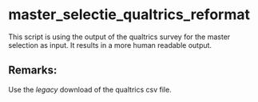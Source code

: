 # master_selectie_qualtrics_reformat

This script is using the output of the qualtrics survey for the master selection as input.
It results in a more human readable output.

## Remarks:

Use the *legacy* download of the qualtrics csv file. 

